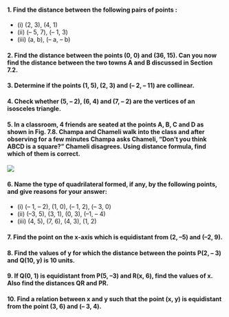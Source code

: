 #### 1. Find the distance between the following pairs of points :
* (i) (2, 3), (4, 1) 
* (ii) (– 5, 7), (– 1, 3) 
* (iii) (a, b), (– a, – b)
#### 2. Find the distance between the points (0, 0) and (36, 15). Can you now find the distance between the two towns A and B discussed in Section 7.2.
#### 3. Determine if the points (1, 5), (2, 3) and (– 2, – 11) are collinear.
#### 4. Check whether (5, – 2), (6, 4) and (7, – 2) are the vertices of an isosceles triangle.
#### 5. In a classroom, 4 friends are seated at the points A, B, C and D as shown in Fig. 7.8. Champa and Chameli walk into the class and after observing for a few minutes Champa asks Chameli, “Don’t you think ABCD is a square?” Chameli disagrees. Using distance formula, find which of them is correct.

[![](https://img.youtube.com/vi/Duad_LBNI7k/0.jpg)](https://www.youtube.com/watch?v=Duad_LBNI7k)


#### 6. Name the type of quadrilateral formed, if any, by the following points, and give reasons for your answer:
* (i) (– 1, – 2), (1, 0), (– 1, 2), (– 3, 0)
* (ii) (–3, 5), (3, 1), (0, 3), (–1, – 4)
* (iii) (4, 5), (7, 6), (4, 3), (1, 2)
#### 7. Find the point on the x-axis which is equidistant from (2, –5) and (–2, 9).
#### 8. Find the values of y for which the distance between the points P(2, – 3) and Q(10, y) is 10 units.
#### 9. If Q(0, 1) is equidistant from P(5, –3) and R(x, 6), find the values of x. Also find the distances QR and PR.
#### 10. Find a relation between x and y such that the point (x, y) is equidistant from the point (3, 6) and (– 3, 4).

